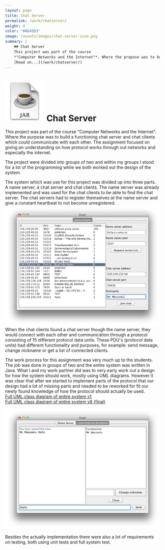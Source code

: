 ```yaml
---
layout: page
title: Chat Server
permalink: /work/chatserver/
weight: 4
color: "#AD45D3"
image: /assets/images/chat-server-icon.png
summary: | 
    ## Chat Server
    This project was part of the course 
    *"Computer Networks and the Internet"*. Where the propose was to build a functioning chat server and chat clients which could communicate with each other.
    [Read on...](/work/chatserver/)
---
```




# ![Chat Server icon](/assets/images/chat-server-icon.png) Chat Server  

<span class="preamble">
This project was part of the course “Computer Networks and the Internet". Where the purpose was to build a functioning chat server and chat clients which could communicate with each other. The assignment focused on giving an understanding on how protocol works through out networks and especially the internet.
</span>

The project were divided into groups of two and within my groups I stood for a lot of the programming while we both worked out the design of the system.

The system which was use for this project was divided up into three parts. A name server, a chat server and chat clients.
The name server was already implemented and was used for the chat clients to be able to find the chat server. The chat servers had to register themselves at the name server and give a constant heartbeat to not become unregistered.
![List of chat servers](/assets/images/chat-server-screenshot-server-list.png)
When the chat clients found a chat server though the name server, they would connect with each other and communication through a protocol consisting of 15 different protocol data units. These PDU's (protocol data units) had different functionality and purposes, for example: send message, change nickname or get a list of connected clients.

The work process for this assignment was very much up to the students. The job was done in groups of two and the entire system was written in Java. What I and my work partner did was to very early work out a design for how the system should work, mostly using UML diagrams. However it was clear that after we started to implement parts of the protocol that our design had a lot of missing parts and needed to be reworked for fit our newly found knowledge of how the protocol should actually be used.  
[Full UML class diagram of entire system v1](/extra/files/ChatServer_UML_v1.pdf)  
[Full UML class diagram of entire system v6 (final)](/extra/files/ChatServer_UML_v6.pdf)
  
![List of chat servers](/assets/images/chat-server-screenshot-in-chat.png)

Besides the actually implementation there were also a lot of requirements on testing, both using unit tests and full system test.  